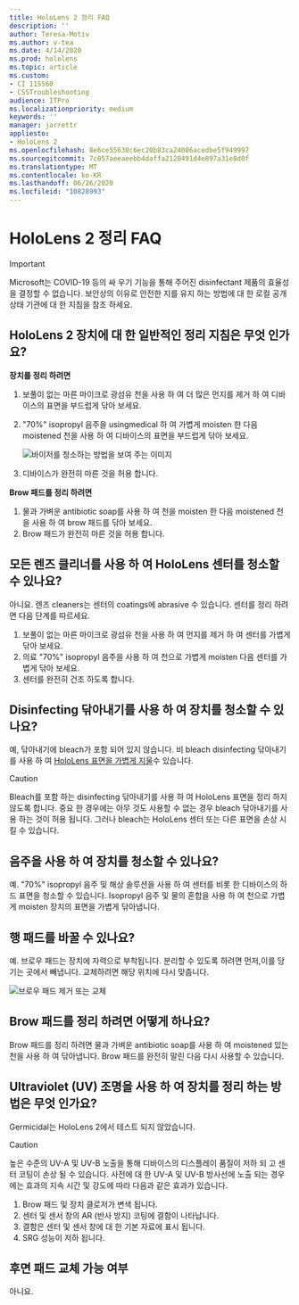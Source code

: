 ```yaml
---
title: HoloLens 2 정리 FAQ
description: ''
author: Teresa-Motiv
ms.author: v-tea
ms.date: 4/14/2020
ms.prod: hololens
ms.topic: article
ms.custom:
- CI 115560
- CSSTroubleshooting
audience: ITPro
ms.localizationpriority: medium
keywords: ''
manager: jarrettr
appliesto:
- HoloLens 2
ms.openlocfilehash: 8e6ce55630c6ec20b83ca24006acedbe5f949997
ms.sourcegitcommit: 7c057aeeaeebb4daffa2120491d4e897a31e8d0f
ms.translationtype: MT
ms.contentlocale: ko-KR
ms.lasthandoff: 06/26/2020
ms.locfileid: "10828993"
---
```

# HoloLens 2 정리 FAQ

> [!IMPORTANT]  
> Microsoft는 COVID-19 등의 싸 우기 기능을 통해 주어진 disinfectant 제품의 효율성을 결정할 수 없습니다. 보안상의 이유로 안전한 지를 유지 하는 방법에 대 한 로컬 공개 상태 기관에 대 한 지침을 참조 하세요.  

## HoloLens 2 장치에 대 한 일반적인 정리 지침은 무엇 인가요?

**장치를 정리 하려면**

1. 보풀이 없는 마른 마이크로 광섬유 천을 사용 하 여 더 많은 먼지를 제거 하 여 디바이스의 표면을 부드럽게 닦아 보세요.
1. "70%" isopropyl 음주을 usingmedical 하 여 가볍게 moisten 한 다음 moistened 천을 사용 하 여 디바이스의 표면을 부드럽게 닦아 보세요.

   ![바이저를 청소하는 방법을 보여 주는 이미지](images/hololens-cleaning-visor.png)

1. 디바이스가 완전히 마른 것을 허용 합니다.

**Brow 패드를 정리 하려면**

1. 물과 가벼운 antibiotic soap를 사용 하 여 천을 moisten 한 다음 moistened 천을 사용 하 여 brow 패드를 닦아 보세요.
1. Brow 패드가 완전히 마른 것을 허용 합니다.

## 모든 렌즈 클리너를 사용 하 여 HoloLens 센터를 청소할 수 있나요?

아니요. 렌즈 cleaners는 센터의 coatings에 abrasive 수 있습니다. 센터를 정리 하려면 다음 단계를 따르세요.  

1. 보풀이 없는 마른 마이크로 광섬유 천을 사용 하 여 먼지를 제거 하 여 센터를 가볍게 닦아 보세요.
1. 의료 "70%" isopropyl 음주을 사용 하 여 천으로 가볍게 moisten 다음 센터를 가볍게 닦아 보세요.
1. 센터를 완전히 건조 하도록 합니다.

## Disinfecting 닦아내기를 사용 하 여 장치를 청소할 수 있나요?

예, 닦아내기에 bleach가 포함 되어 있지 않습니다. 비 bleach disinfecting 닦아내기를 사용 하 여 [HoloLens 표면을 가볍게 지울](#what-are-the-general-cleaning-instructions-for-hololens-2-devices)수 있습니다.  

> [!CAUTION]  
> Bleach를 포함 하는 disinfecting 닦아내기를 사용 하 여 HoloLens 표면을 정리 하지 않도록 합니다. 중요 한 경우에는 아무 것도 사용할 수 없는 경우 bleach 닦아내기를 사용 하는 것이 허용 됩니다. 그러나 bleach는 HoloLens 센터 또는 다른 표면을 손상 시킬 수 있습니다.

## 음주을 사용 하 여 장치를 청소할 수 있나요?

예. "70%" isopropyl 음주 및 해상 솔루션을 사용 하 여 센터를 비롯 한 디바이스의 하드 표면을 청소할 수 있습니다. Isopropyl 음주 및 물의 혼합을 사용 하 여 천으로 가볍게 moisten 장치의 표면을 가볍게 닦아냅니다.

## 행 패드를 바꿀 수 있나요?

예. 브로우 패드는 장치에 자력으로 부착됩니다. 분리할 수 있도록 하려면 먼저,이를 당기는 곳에서 빼냅니다. 교체하려면 해당 위치에 다시 맞춥니다.

![브로우 패드 제거 또는 교체](images/hololens2-remove-browpad.png)

## Brow 패드를 정리 하려면 어떻게 하나요?

Brow 패드를 정리 하려면 물과 가벼운 antibiotic soap를 사용 하 여 moistened 있는 천을 사용 하 여 닦아냅니다. Brow 패드를 완전히 말린 다음 다시 사용할 수 있습니다.

## Ultraviolet (UV) 조명을 사용 하 여 장치를 정리 하는 방법은 무엇 인가요?

Germicidal는 HoloLens 2에서 테스트 되지 않았습니다.

> [!CAUTION]  
> 높은 수준의 UV-A 및 UV-B 노출을 통해 디바이스의 디스플레이 품질이 저하 되 고 센터 코팅이 손상 될 수 있습니다. 사전에 대 한 UV-A 및 UV-B 방사선에 노출 되는 경우에는 효과의 지속 시간 및 강도에 따라 다음과 같은 효과가 있습니다.
>  
> 1. Brow 패드 및 장치 클로저가 변색 됩니다.
> 1. 센터 및 센서 창의 AR (반사 방지) 코팅에 결함이 나타납니다.
> 1. 결함은 센터 및 센서 창에 대 한 기본 자료에 표시 됩니다.
> 1. SRG 성능이 저하 됩니다.

## 후면 패드 교체 가능 여부

아니요.

